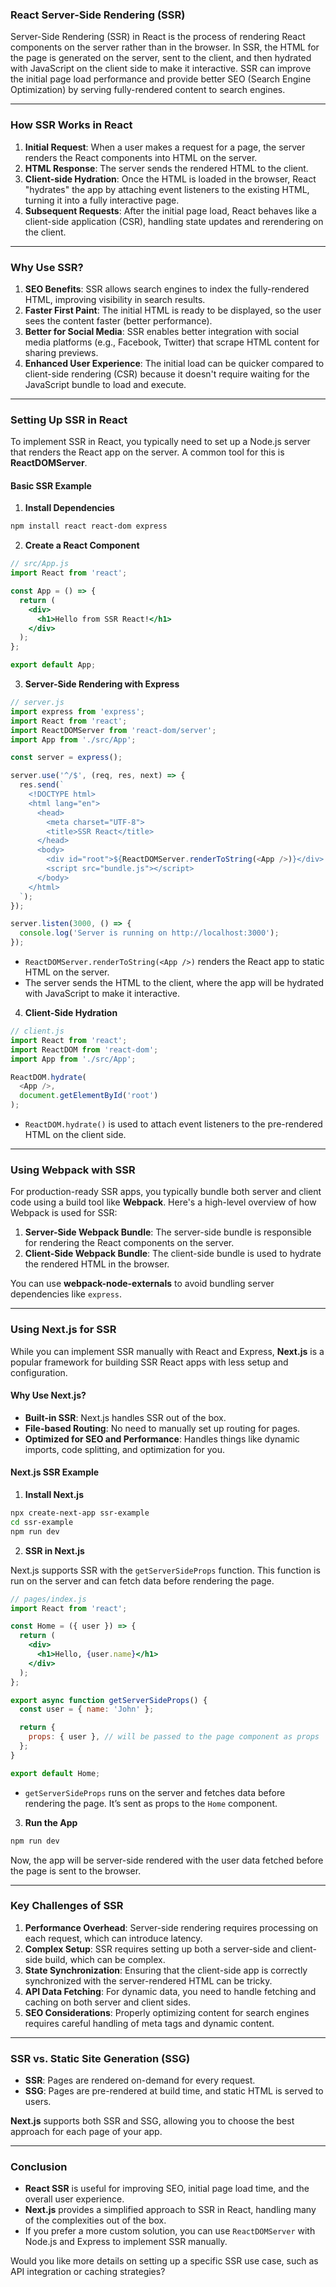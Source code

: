 ### **React Server-Side Rendering (SSR)**

Server-Side Rendering (SSR) in React is the process of rendering React components on the server rather than in the browser. In SSR, the HTML for the page is generated on the server, sent to the client, and then hydrated with JavaScript on the client side to make it interactive. SSR can improve the initial page load performance and provide better SEO (Search Engine Optimization) by serving fully-rendered content to search engines.

---

### **How SSR Works in React**

1. **Initial Request**: When a user makes a request for a page, the server renders the React components into HTML on the server.
2. **HTML Response**: The server sends the rendered HTML to the client.
3. **Client-side Hydration**: Once the HTML is loaded in the browser, React "hydrates" the app by attaching event listeners to the existing HTML, turning it into a fully interactive page.
4. **Subsequent Requests**: After the initial page load, React behaves like a client-side application (CSR), handling state updates and rerendering on the client.

---

### **Why Use SSR?**

1. **SEO Benefits**: SSR allows search engines to index the fully-rendered HTML, improving visibility in search results.
2. **Faster First Paint**: The initial HTML is ready to be displayed, so the user sees the content faster (better performance).
3. **Better for Social Media**: SSR enables better integration with social media platforms (e.g., Facebook, Twitter) that scrape HTML content for sharing previews.
4. **Enhanced User Experience**: The initial load can be quicker compared to client-side rendering (CSR) because it doesn't require waiting for the JavaScript bundle to load and execute.

---

### **Setting Up SSR in React**

To implement SSR in React, you typically need to set up a Node.js server that renders the React app on the server. A common tool for this is **ReactDOMServer**.

#### **Basic SSR Example**

1. **Install Dependencies**

```bash
npm install react react-dom express
```

2. **Create a React Component**

```jsx
// src/App.js
import React from 'react';

const App = () => {
  return (
    <div>
      <h1>Hello from SSR React!</h1>
    </div>
  );
};

export default App;
```

3. **Server-Side Rendering with Express**

```javascript
// server.js
import express from 'express';
import React from 'react';
import ReactDOMServer from 'react-dom/server';
import App from './src/App';

const server = express();

server.use('^/$', (req, res, next) => {
  res.send(`
    <!DOCTYPE html>
    <html lang="en">
      <head>
        <meta charset="UTF-8">
        <title>SSR React</title>
      </head>
      <body>
        <div id="root">${ReactDOMServer.renderToString(<App />)}</div>
        <script src="bundle.js"></script>
      </body>
    </html>
  `);
});

server.listen(3000, () => {
  console.log('Server is running on http://localhost:3000');
});
```

- `ReactDOMServer.renderToString(<App />)` renders the React app to static HTML on the server.
- The server sends the HTML to the client, where the app will be hydrated with JavaScript to make it interactive.

4. **Client-Side Hydration**

```javascript
// client.js
import React from 'react';
import ReactDOM from 'react-dom';
import App from './src/App';

ReactDOM.hydrate(
  <App />,
  document.getElementById('root')
);
```

- `ReactDOM.hydrate()` is used to attach event listeners to the pre-rendered HTML on the client side.

---

### **Using Webpack with SSR**

For production-ready SSR apps, you typically bundle both server and client code using a build tool like **Webpack**. Here's a high-level overview of how Webpack is used for SSR:

1. **Server-Side Webpack Bundle**: The server-side bundle is responsible for rendering the React components on the server.
2. **Client-Side Webpack Bundle**: The client-side bundle is used to hydrate the rendered HTML in the browser.

You can use **webpack-node-externals** to avoid bundling server dependencies like `express`.

---

### **Using Next.js for SSR**

While you can implement SSR manually with React and Express, **Next.js** is a popular framework for building SSR React apps with less setup and configuration.

#### **Why Use Next.js?**
- **Built-in SSR**: Next.js handles SSR out of the box.
- **File-based Routing**: No need to manually set up routing for pages.
- **Optimized for SEO and Performance**: Handles things like dynamic imports, code splitting, and optimization for you.

#### **Next.js SSR Example**

1. **Install Next.js**

```bash
npx create-next-app ssr-example
cd ssr-example
npm run dev
```

2. **SSR in Next.js**

Next.js supports SSR with the `getServerSideProps` function. This function is run on the server and can fetch data before rendering the page.

```jsx
// pages/index.js
import React from 'react';

const Home = ({ user }) => {
  return (
    <div>
      <h1>Hello, {user.name}</h1>
    </div>
  );
};

export async function getServerSideProps() {
  const user = { name: 'John' };

  return {
    props: { user }, // will be passed to the page component as props
  };
}

export default Home;
```

- `getServerSideProps` runs on the server and fetches data before rendering the page. It’s sent as props to the `Home` component.

3. **Run the App**

```bash
npm run dev
```

Now, the app will be server-side rendered with the user data fetched before the page is sent to the browser.

---

### **Key Challenges of SSR**

1. **Performance Overhead**: Server-side rendering requires processing on each request, which can introduce latency.
2. **Complex Setup**: SSR requires setting up both a server-side and client-side build, which can be complex.
3. **State Synchronization**: Ensuring that the client-side app is correctly synchronized with the server-rendered HTML can be tricky.
4. **API Data Fetching**: For dynamic data, you need to handle fetching and caching on both server and client sides.
5. **SEO Considerations**: Properly optimizing content for search engines requires careful handling of meta tags and dynamic content.

---

### **SSR vs. Static Site Generation (SSG)**

- **SSR**: Pages are rendered on-demand for every request.
- **SSG**: Pages are pre-rendered at build time, and static HTML is served to users.

**Next.js** supports both SSR and SSG, allowing you to choose the best approach for each page of your app.

---

### **Conclusion**

- **React SSR** is useful for improving SEO, initial page load time, and the overall user experience.
- **Next.js** provides a simplified approach to SSR in React, handling many of the complexities out of the box.
- If you prefer a more custom solution, you can use `ReactDOMServer` with Node.js and Express to implement SSR manually.

Would you like more details on setting up a specific SSR use case, such as API integration or caching strategies?
